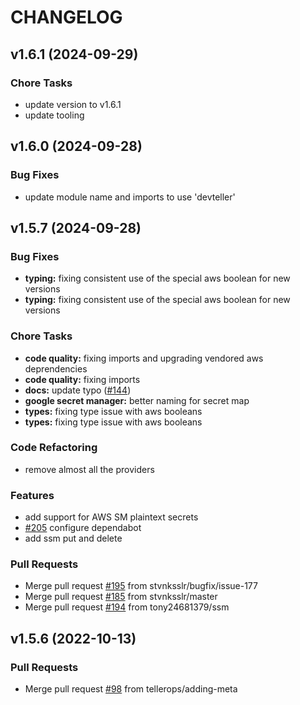 # CHANGELOG


## v1.6.1 (2024-09-29)

### Chore Tasks

- update version to v1.6.1
- update tooling


## v1.6.0 (2024-09-28)

### Bug Fixes

- update module name and imports to use 'devteller'


## v1.5.7 (2024-09-28)

### Bug Fixes

- **typing:** fixing consistent use of the special aws boolean for new versions
- **typing:** fixing consistent use of the special aws boolean for new versions

### Chore Tasks

- **code quality:** fixing imports and upgrading vendored aws deprendencies
- **code quality:** fixing imports
- **docs:** update typo ([#144](/issues/144))
- **google secret manager:** better naming for secret map
- **types:** fixing type issue with aws booleans
- **types:** fixing type issue with aws booleans

### Code Refactoring

- remove almost all the providers

### Features

- add support for AWS SM plaintext secrets
- [#205](/issues/205) configure dependabot
- add ssm put and delete

### Pull Requests

- Merge pull request [#195](/issues/195) from stvnksslr/bugfix/issue-177
- Merge pull request [#185](/issues/185) from stvnksslr/master
- Merge pull request [#194](/issues/194) from tony24681379/ssm


## v1.5.6 (2022-10-13)

### Pull Requests

- Merge pull request [#98](/issues/98) from tellerops/adding-meta

